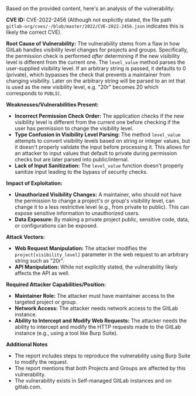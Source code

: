 Based on the provided content, here's an analysis of the vulnerability:

**CVE ID:** CVE-2022-2456 (Although not explicitly stated, the file path `gitlab-org/cves/-/blob/master/2022/CVE-2022-2456.json` indicates this is likely the correct CVE).

**Root Cause of Vulnerability:**
The vulnerability stems from a flaw in how GitLab handles visibility level changes for projects and groups. Specifically, the permission check is performed *after* determining if the new visibility level is different from the current one. The `level_value` method parses the user-supplied visibility level. If an arbitrary string is passed, it defaults to 0 (private), which bypasses the check that prevents a maintainer from changing visibility. Later on the arbitrary string will be parsed to an int that is used as the new visibility level, e.g. "20r" becomes 20 which corresponds to `PUBLIC`.

**Weaknesses/Vulnerabilities Present:**
- **Incorrect Permission Check Order:** The application checks if the new visibility level is different from the current one before checking if the user has permission to change the visibility level.
- **Type Confusion in Visibility Level Parsing:** The method `level_value` attempts to convert visibility levels based on string or integer values, but it doesn't properly validate the input before processing it. This allows for an attacker to input values that default to private during permission checks but are later parsed into public/internal.
- **Lack of Input Sanitization:** The `level_value` function doesn't properly sanitize input leading to the bypass of security checks.

**Impact of Exploitation:**
- **Unauthorized Visibility Changes:** A maintainer, who should not have the permission to change a project's or group's visibility level, can change it to a less restrictive level (e.g., from private to public). This can expose sensitive information to unauthorized users.
- **Data Exposure:** By making a private project public, sensitive code, data, or configurations can be exposed.

**Attack Vectors:**
- **Web Request Manipulation:** The attacker modifies the `project[visibility_level]` parameter in the web request to an arbitrary string such as "20r".
- **API Manipulation:** While not explicitly stated, the vulnerability likely affects the API as well.

**Required Attacker Capabilities/Position:**
- **Maintainer Role:** The attacker must have maintainer access to the targeted project or group.
- **Network Access:** The attacker needs network access to the GitLab instance.
- **Ability to Intercept and Modify Web Requests:** The attacker needs the ability to intercept and modify the HTTP requests made to the GitLab instance (e.g., using a tool like Burp Suite).

**Additional Notes**

- The report includes steps to reproduce the vulnerability using Burp Suite to modify the request.
- The report mentions that both Projects and Groups are affected by this vulnerability.
- The vulnerability exists in Self-managed GitLab instances and on gitlab.com.